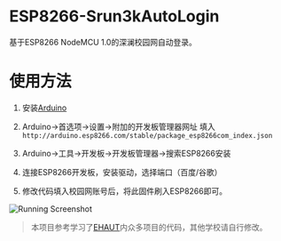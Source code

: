 # ESP8266-Srun3kAutoLogin
基于ESP8266 NodeMCU 1.0的深澜校园网自动登录。

# 使用方法
1. 安装[Arduino](https://www.arduino.cc/en/Main/Software)

2. Arduino->首选项->设置->附加的开发板管理器网址
填入 `http://arduino.esp8266.com/stable/package_esp8266com_index.json`

3. Arduino->工具->开发板->开发板管理器->搜索ESP8266安装

4. 连接ESP8266开发板，安装驱动，选择端口（百度/谷歌）

5. 修改代码填入校园网账号后，将此固件刷入ESP8266即可。

![Running Screenshot](https://s1.ax1x.com/2020/09/21/wqdCvD.png)

> 本项目参考学习了[EHAUT](https://github.com/ehaut)内众多项目的代码，其他学校请自行修改。
